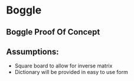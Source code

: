 # Boggle
## Boggle Proof Of Concept

## Assumptions:
* Square board to allow for inverse matrix
* Dictionary will be provided in easy to use form
